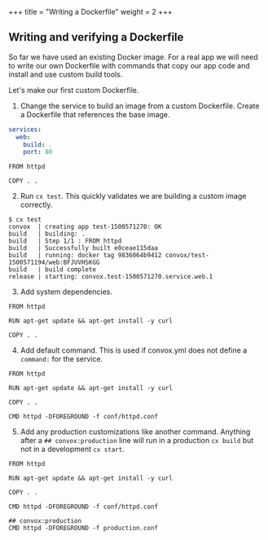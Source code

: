 +++
title = "Writing a Dockerfile"
weight = 2
+++

## Writing and verifying a Dockerfile

So far we have used an existing Docker image. For a real app we will need to write our own Dockerfile with commands that copy our app code and install and use custom build tools.

Let's make our first custom Dockerfile.

1. Change the service to build an image from a custom Dockerfile. Create a Dockerfile that references the base image.

```yaml
services:
  web:
    build: .
    port: 80
```

```Docker
FROM httpd

COPY . .
```

2. Run `cx test`. This quickly validates we are building a custom image correctly.

```console
$ cx test
convox  | creating app test-1500571270: OK
build   | building: .
build   | Step 1/1 : FROM httpd
build   | Successfully built e0ceae115daa
build   | running: docker tag 9836064b9412 convox/test-1500571194/web:BFJUVHSKGG
build   | build complete
release | starting: convox.test-1500571270.service.web.1
```

3. Add system dependencies.

```Docker
FROM httpd

RUN apt-get update && apt-get install -y curl

COPY . .
```

4. Add default command. This is used if convox.yml does not define a `command:` for the service.

```Docker
FROM httpd

RUN apt-get update && apt-get install -y curl

COPY . .

CMD httpd -DFOREGROUND -f conf/httpd.conf
```

5. Add any production customizations like another command. Anything after a `## convox:production` line will run in a production `cx build` but not in a development `cx start`.

```Docker
FROM httpd

RUN apt-get update && apt-get install -y curl

COPY . .

CMD httpd -DFOREGROUND -f conf/httpd.conf

## convox:production
CMD httpd -DFOREGROUND -f production.conf
```
